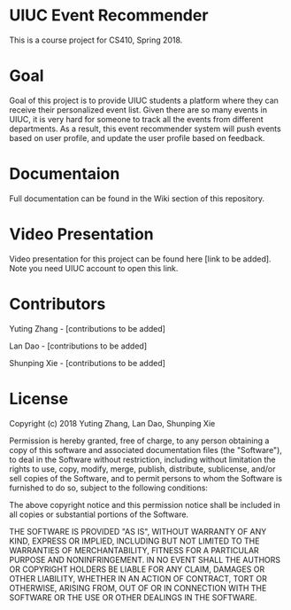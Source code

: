 # UIUC Event Recommender

This is a course project for CS410, Spring 2018.

# Goal

Goal of this project is to provide UIUC students a platform where they can receive their personalized event list. 
Given there are so many events in UIUC, it is very hard for someone to track all the events from different departments.
As a result, this event recommender system will push events based on user profile, and update the user profile based on
feedback.

# Documentaion

Full documentation can be found in the Wiki section of this repository.

# Video Presentation

Video presentation for this project can be found here [link to be added]. Note you need UIUC account to open this link.

# Contributors

Yuting Zhang - [contributions to be added]

Lan Dao - [contributions to be added]

Shunping Xie - [contributions to be added]

# License

Copyright (c) 2018 Yuting Zhang, Lan Dao, Shunping Xie

Permission is hereby granted, free of charge, to any person obtaining a copy
of this software and associated documentation files (the "Software"), to deal
in the Software without restriction, including without limitation the rights
to use, copy, modify, merge, publish, distribute, sublicense, and/or sell
copies of the Software, and to permit persons to whom the Software is
furnished to do so, subject to the following conditions:

The above copyright notice and this permission notice shall be included in all
copies or substantial portions of the Software.

THE SOFTWARE IS PROVIDED "AS IS", WITHOUT WARRANTY OF ANY KIND, EXPRESS OR
IMPLIED, INCLUDING BUT NOT LIMITED TO THE WARRANTIES OF MERCHANTABILITY,
FITNESS FOR A PARTICULAR PURPOSE AND NONINFRINGEMENT. IN NO EVENT SHALL THE
AUTHORS OR COPYRIGHT HOLDERS BE LIABLE FOR ANY CLAIM, DAMAGES OR OTHER
LIABILITY, WHETHER IN AN ACTION OF CONTRACT, TORT OR OTHERWISE, ARISING FROM,
OUT OF OR IN CONNECTION WITH THE SOFTWARE OR THE USE OR OTHER DEALINGS IN THE
SOFTWARE.

